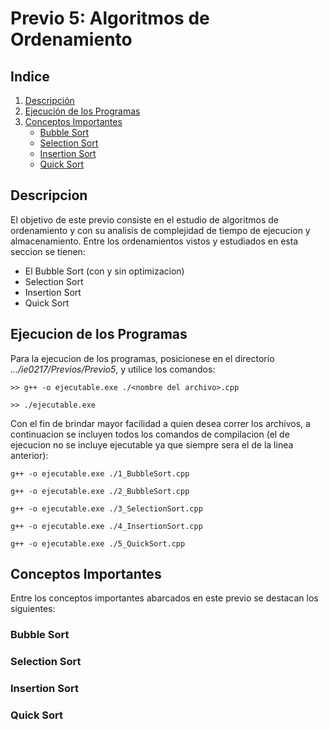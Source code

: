 # Previo 5: Algoritmos de Ordenamiento

## Indice
1. [Descripción](#descripción)
2. [Ejecución de los Programas](#ejecución-de-los-programas)
3. [Conceptos Importantes](#conceptos-importantes)
   - [Bubble Sort](#bubble-sort)
   - [Selection Sort](#selection-sort)
   - [Insertion Sort](#insertion-sort)
   - [Quick Sort](#quick-sort)

## Descripcion
El objetivo de este previo consiste en el estudio de algoritmos de ordenamiento y con su analisis de complejidad de tiempo de ejecucion y almacenamiento. Entre los ordenamientos vistos y estudiados en esta seccion se tienen:
- El Bubble Sort (con y sin optimizacion)
- Selection Sort
- Insertion Sort
- Quick Sort

## Ejecucion de los Programas
Para la ejecucion de los programas, posicionese en el directorio _.../ie0217/Previos/Previo5_, y utilice los comandos:
```
>> g++ -o ejecutable.exe ./<nombre del archivo>.cpp

>> ./ejecutable.exe
```

Con el fin de brindar mayor facilidad a quien desea correr los archivos, a continuacion se incluyen todos los comandos de compilacion (el de ejecucion no se incluye ejecutable ya que siempre sera el de la linea anterior):
```
g++ -o ejecutable.exe ./1_BubbleSort.cpp
```

```
g++ -o ejecutable.exe ./2_BubbleSort.cpp
```

```
g++ -o ejecutable.exe ./3_SelectionSort.cpp
```

```
g++ -o ejecutable.exe ./4_InsertionSort.cpp
```

```
g++ -o ejecutable.exe ./5_QuickSort.cpp
```


## Conceptos Importantes
Entre los conceptos importantes abarcados en este previo se destacan los siguientes:

### Bubble Sort
### Selection Sort
### Insertion Sort
### Quick Sort